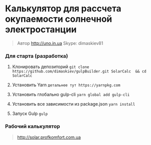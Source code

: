 # Калькулятор для рассчета окупаемости солнечной электростанции

> Автор http://uno.in.ua
> Skype: dimaskiev81

### Для старта (разработка)

1. Клонировать депозиторий
 ```git clone https://github.com/dimaskiev/gulpBuilder.git SolarCalc  && cd SolarCalc```

2. Установить Yarn
```детальнее тут https://yarnpkg.com```

3. Установить глобально gulp-cli
 ```yarn global add gulp-cli```

4. Установить все зависимости из package.json
 ```yarn install```
 
5. Запуск Gulp
 ```gulp```

 ### Рабочий калькулятор
> http://solar.profkomfort.com.ua
 